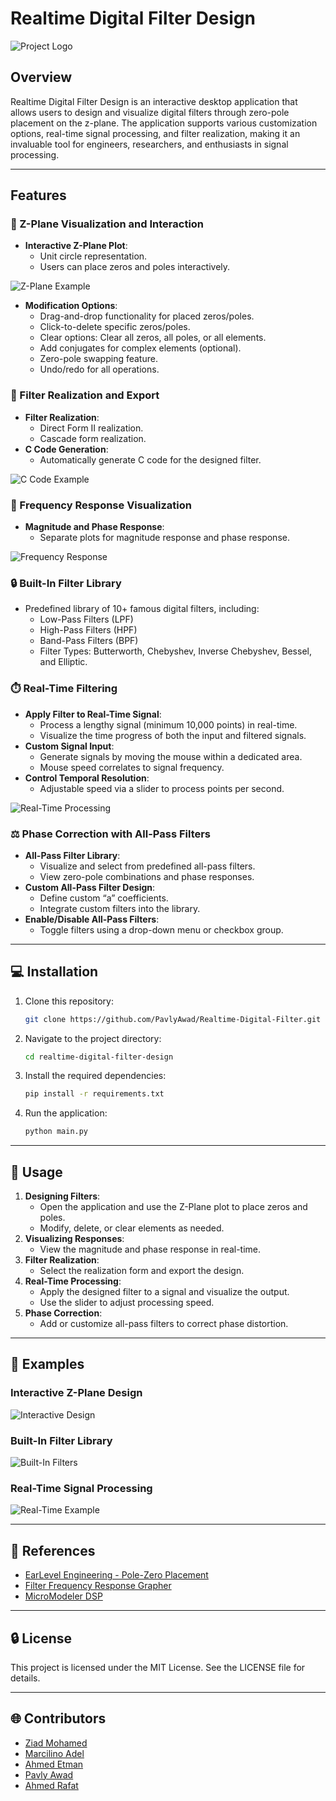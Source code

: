 # Realtime Digital Filter Design

![Project Logo](https://via.placeholder.com/1000x200?text=Realtime+Digital+Filter+Design)

## Overview
Realtime Digital Filter Design is an interactive desktop application that allows users to design and visualize digital filters through zero-pole placement on the z-plane. The application supports various customization options, real-time signal processing, and filter realization, making it an invaluable tool for engineers, researchers, and enthusiasts in signal processing.

---

## Features

### 🔐 Z-Plane Visualization and Interaction
- **Interactive Z-Plane Plot**:
  - Unit circle representation.
  - Users can place zeros and poles interactively.
  
![Z-Plane Example](https://via.placeholder.com/800x400?text=Z-Plane+Visualization)

- **Modification Options**:
  - Drag-and-drop functionality for placed zeros/poles.
  - Click-to-delete specific zeros/poles.
  - Clear options: Clear all zeros, all poles, or all elements.
  - Add conjugates for complex elements (optional).
  - Zero-pole swapping feature.
  - Undo/redo for all operations.

### 🏢 Filter Realization and Export
- **Filter Realization**:
  - Direct Form II realization.
  - Cascade form realization.
- **C Code Generation**:
  - Automatically generate C code for the designed filter.

![C Code Example](https://via.placeholder.com/800x400?text=Generated+C+Code+Example)

### 🎥 Frequency Response Visualization
- **Magnitude and Phase Response**:
  - Separate plots for magnitude response and phase response.

![Frequency Response](https://via.placeholder.com/800x400?text=Magnitude+and+Phase+Response)

### 🔒 Built-In Filter Library
- Predefined library of 10+ famous digital filters, including:
  - Low-Pass Filters (LPF)
  - High-Pass Filters (HPF)
  - Band-Pass Filters (BPF)
  - Filter Types: Butterworth, Chebyshev, Inverse Chebyshev, Bessel, and Elliptic.

### ⏱️ Real-Time Filtering
- **Apply Filter to Real-Time Signal**:
  - Process a lengthy signal (minimum 10,000 points) in real-time.
  - Visualize the time progress of both the input and filtered signals.
- **Custom Signal Input**:
  - Generate signals by moving the mouse within a dedicated area.
  - Mouse speed correlates to signal frequency.
- **Control Temporal Resolution**:
  - Adjustable speed via a slider to process points per second.

![Real-Time Processing](https://via.placeholder.com/800x400?text=Real-Time+Signal+Processing)

### ⚖️ Phase Correction with All-Pass Filters
- **All-Pass Filter Library**:
  - Visualize and select from predefined all-pass filters.
  - View zero-pole combinations and phase responses.
- **Custom All-Pass Filter Design**:
  - Define custom “a” coefficients.
  - Integrate custom filters into the library.
- **Enable/Disable All-Pass Filters**:
  - Toggle filters using a drop-down menu or checkbox group.

---

## 💻 Installation

1. Clone this repository:
   ```bash
   git clone https://github.com/PavlyAwad/Realtime-Digital-Filter.git
   ```
2. Navigate to the project directory:
   ```bash
   cd realtime-digital-filter-design
   ```
3. Install the required dependencies:
   ```bash
   pip install -r requirements.txt
   ```
4. Run the application:
   ```bash
   python main.py
   ```

---

## 🔧 Usage

1. **Designing Filters**:
   - Open the application and use the Z-Plane plot to place zeros and poles.
   - Modify, delete, or clear elements as needed.
2. **Visualizing Responses**:
   - View the magnitude and phase response in real-time.
3. **Filter Realization**:
   - Select the realization form and export the design.
4. **Real-Time Processing**:
   - Apply the designed filter to a signal and visualize the output.
   - Use the slider to adjust processing speed.
5. **Phase Correction**:
   - Add or customize all-pass filters to correct phase distortion.

---

## 🎨 Examples

### Interactive Z-Plane Design
![Interactive Design](https://via.placeholder.com/800x400?text=Interactive+Z-Plane+Design)

### Built-In Filter Library
![Built-In Filters](https://via.placeholder.com/800x400?text=Built-In+Filter+Library)

### Real-Time Signal Processing
![Real-Time Example](https://via.placeholder.com/800x400?text=Real-Time+Signal+Processing)

---

## 🔗 References
- [EarLevel Engineering - Pole-Zero Placement](https://www.earlevel.com/main/2013/10/28/pole-zero-placement-v2/)
- [Filter Frequency Response Grapher](https://www.earlevel.com/main/2016/12/08/filter-frequency-response-grapher/)
- [MicroModeler DSP](https://www.micromodeler.com/dsp)

---

## 🔒 License
This project is licensed under the MIT License. See the LICENSE file for details.

---


## 🌐 Contributors
- [Ziad Mohamed](https://github.com/Ziadmohammed200)  
- [Marcilino Adel](https://github.com/marcilino-adel)  
- [Ahmed Etman](https://github.com/AhmedEtma)  
- [Pavly Awad](https://github.com/PavlyAwad)  
- [Ahmed Rafat](https://github.com/AhmeedRaafatt)  

